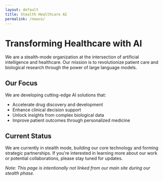 ```yaml
---
layout: default
title: Stealth Healthcare AI
permalink: /newco/
---
```


# Transforming Healthcare with AI

We are a stealth-mode organization at the intersection of artificial intelligence and healthcare. Our mission is to revolutionize patient care and biological research through the power of large language models.

## Our Focus

We are developing cutting-edge AI solutions that:
- Accelerate drug discovery and development
- Enhance clinical decision support
- Unlock insights from complex biological data
- Improve patient outcomes through personalized medicine

## Current Status

We are currently in stealth mode, building our core technology and forming strategic partnerships. If you're interested in learning more about our work or potential collaborations, please stay tuned for updates.

*Note: This page is intentionally not linked from our main site during our stealth phase.*
